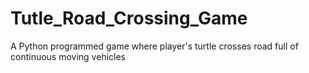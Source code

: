# Tutle_Road_Crossing_Game
A Python programmed game where player's turtle crosses road full of continuous moving vehicles
